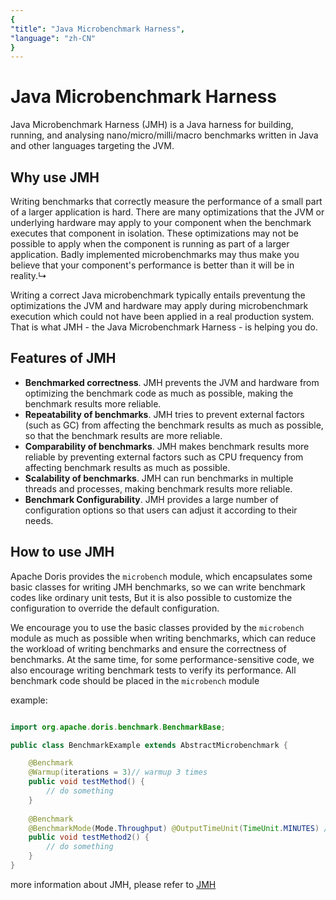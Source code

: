 ```yaml
---
{
"title": "Java Microbenchmark Harness",
"language": "zh-CN"
}
---
```


<!--
Licensed to the Apache Software Foundation (ASF) under one
or more contributor license agreements. See the NOTICE file
distributed with this work for additional information
regarding copyright ownership. The ASF licenses this file
to you under the Apache License, Version 2.0 (the
"License"); you may not use this file except in compliance
with the License. You may obtain a copy of the License at

  http://www.apache.org/licenses/LICENSE-2.0

Unless required by applicable law or agreed to in writing,
software distributed under the License is distributed on an
"AS IS" BASIS, WITHOUT WARRANTIES OR CONDITIONS OF ANY
KIND, either express or implied. See the License for the
specific language governing permissions and limitations
under the License.
-->

# Java Microbenchmark Harness
Java Microbenchmark Harness (JMH) is a Java harness for building, running, and analysing nano/micro/milli/macro 
benchmarks written in Java and other languages targeting the JVM.

## Why use JMH
Writing benchmarks that correctly measure the performance of a small part of a larger application is hard. There are 
many optimizations that the JVM or underlying hardware may apply to your component when the benchmark executes that 
component in isolation. These optimizations may not be possible to apply when the component is running as part of a 
larger application. Badly implemented microbenchmarks may thus make you believe that your component's performance is 
better than it will be in reality.↳

Writing a correct Java microbenchmark typically entails preventung the optimizations the JVM and hardware may apply 
during microbenchmark execution which could not have been applied in a real production system. 
That is what JMH - the Java Microbenchmark Harness - is helping you do.

## Features of JMH
* **Benchmarked correctness**. JMH prevents the JVM and hardware from optimizing the benchmark code as much as possible, making the benchmark results more reliable.
* **Repeatability of benchmarks**. JMH tries to prevent external factors (such as GC) from affecting the benchmark results as much as possible, so that the benchmark results are more reliable.
* **Comparability of benchmarks**. JMH makes benchmark results more reliable by preventing external factors such as CPU frequency from affecting benchmark results as much as possible.
* **Scalability of benchmarks**. JMH can run benchmarks in multiple threads and processes, making benchmark results more reliable.
* **Benchmark Configurability**. JMH provides a large number of configuration options so that users can adjust it according to their needs.

## How to use JMH

Apache Doris provides the `microbench` module, which encapsulates some basic classes for writing JMH benchmarks, 
so we can write benchmark codes like ordinary unit tests,
But it is also possible to customize the configuration to override the default configuration.

We encourage you to use the basic classes provided by the `microbench` module as much as possible when writing 
benchmarks, which can reduce the workload of writing benchmarks and ensure the correctness of benchmarks.
At the same time, for some performance-sensitive code, we also encourage writing benchmark tests to verify its 
performance. All benchmark code should be placed in the `microbench` module

example:

```java

import org.apache.doris.benchmark.BenchmarkBase;

public class BenchmarkExample extends AbstractMicrobenchmark {

    @Benchmark
    @Warmup(iterations = 3)// warmup 3 times
    public void testMethod() {
        // do something
    }
    
    @Benchmark
    @BenchmarkMode(Mode.Throughput) @OutputTimeUnit(TimeUnit.MINUTES) // throughput mode, output time unit is minutes
    public void testMethod2() {
        // do something
    }
}

```
more information about JMH, please refer to [JMH](http://openjdk.java.net/projects/code-tools/jmh/)

